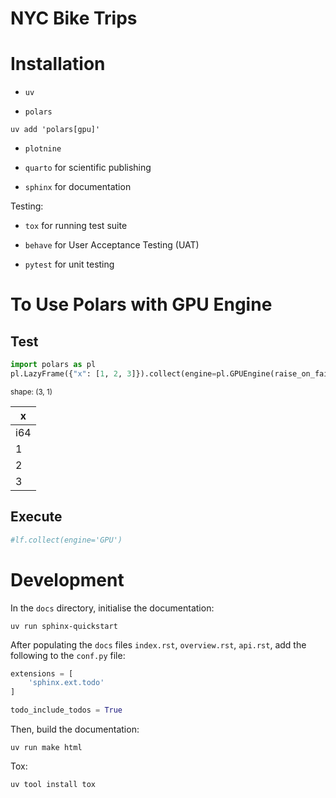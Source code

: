 # NYC Bike Trips


# Installation

- `uv`

- `polars`

``` {bash}
uv add 'polars[gpu]'
```

- `plotnine`

- `quarto` for scientific publishing

- `sphinx` for documentation

Testing:

- `tox` for running test suite

- `behave` for User Acceptance Testing (UAT)

- `pytest` for unit testing

# To Use Polars with GPU Engine

## Test

``` python
import polars as pl
pl.LazyFrame({"x": [1, 2, 3]}).collect(engine=pl.GPUEngine(raise_on_fail=True))
```

<div>

<div><style>
.dataframe > thead > tr,
.dataframe > tbody > tr {
  text-align: right;
  white-space: pre-wrap;
}
</style>
<small>shape: (3, 1)</small>

| x   |
|-----|
| i64 |
| 1   |
| 2   |
| 3   |

</div>

</div>

## Execute

``` python
#lf.collect(engine='GPU')
```

# Development

In the `docs` directory, initialise the documentation:

``` {bash}
uv run sphinx-quickstart
```

After populating the `docs` files `index.rst`, `overview.rst`,
`api.rst`, add the following to the `conf.py` file:

``` python
extensions = [
    'sphinx.ext.todo'
]

todo_include_todos = True
```

Then, build the documentation:

``` {bash}
uv run make html
```

Tox:

``` {bash}
uv tool install tox
```
